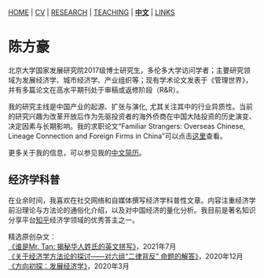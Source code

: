 [HOME](./index.md) | [CV](./assets/FanghaoChen_AcademicCV_eng-210930.pdf) | [RESEARCH](./research.md) | [TEACHING](./) | [**中文**](./) | [LINKS](./links.md)

# 陈方豪

北京大学国家发展研究院2017级博士研究生，多伦多大学访问学者；主要研究领域为发展经济学、城市经济学、产业组织等；现有学术论文发表于《管理世界》，并有多篇论文在高水平期刊处于审稿或返修阶段（R&R）。

我的研究主线是中国产业的起源、扩张与演化, 尤其关注其中的行业异质性。当前的研究兴趣为改革开放后作为先驱投资者的海外侨商在中国大陆投资的历史演变、决定因素与长期影响。我的求职论文“Familiar Strangers: Overseas Chinese, Lineage Connection and Foreign Firms in China”可以点击[这里](./assets/JMP_210811.pdf)查看。

更多关于我的信息，可以参见我的[中文简历](./assets/陈方豪_北大国发院_211023.pdf)。

## 经济学科普

在业余时间，我喜欢在社交网络和自媒体撰写经济学科普性文章。内容注重经济学前沿理论与方法论的通俗化介绍，以及对中国经济的量化分析。我目前是著名知识分享平台[知乎](https://www.zhihu.com/people/hongo-chin)经济学领域的优秀答主之一。

精选原创杂文：<br/>
[《谁是Mr. Tan: 揭秘华人姓氏的英文拼写》](./assets/MrTan.pdf)，2021年7月 <br/>
[《关于经济学方法论的探讨——对六组“二律背反” 命题的解答》](./assets/EconMethodology.pdf)，2020年12月 <br/>
[《方向初探：发展经济学》](./assets/GuideToDevEcon.pdf)，2020年3月 <br/>
